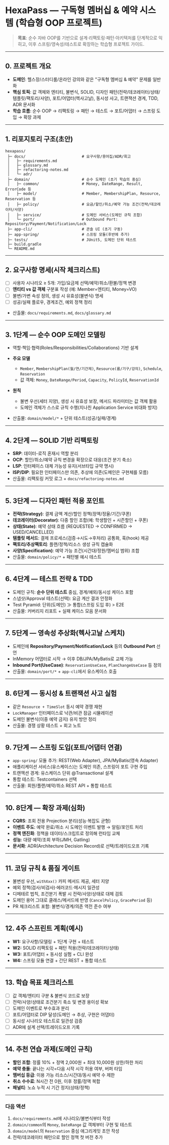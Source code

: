 # HexaPass — 구독형 멤버십 & 예약 시스템 (학습형 OOP 프로젝트)

> **목표**: 순수 자바 OOP를 기반으로 설계·리팩토링·패턴·아키텍처를 단계적으로 익히고, 이후 스프링/영속성/테스트로 확장하는 학습형 프로젝트 가이드.

---

## 0. 프로젝트 개요

* **도메인**: 헬스장/스터디룸/온라인 강의와 같은 "구독형 멤버십 & 예약" 문제를 일반화
* **핵심 토픽**: 값 객체와 엔티티, 불변식, SOLID, 디자인 패턴(전략/데코레이터/상태/템플릿/팩토리/사양), 포트/어댑터(헥사고날), 동시성 사고, 트랜잭션 경계, TDD, ADR 문서화
* **학습 흐름**: 순수 OOP → 리팩토링 → 패턴 → 테스트 → 포트/어댑터 → 스프링 도입 → 확장 과제

---

## 1. 리포지토리 구조(초안)

```text
hexapass/
 ├─ docs/                         # 요구사항/용어집/ADR/회고
 │   ├─ requirements.md
 │   ├─ glossary.md
 │   ├─ refactoring-notes.md
 │   └─ adr/
 ├─ domain/                       # 순수 도메인 (초기 학습의 중심)
 │   ├─ common/                   # Money, DateRange, Result, ErrorCode 등
 │   ├─ model/                    # Member, MembershipPlan, Resource, Reservation 등
 │   ├─ policy/                   # 요금/할인/취소/예약 가능 조건(전략/데코레이터/사양)
 │   ├─ service/                  # 도메인 서비스(도메인 규칙 조합)
 │   └─ port/                     # Outbound Port: Repository/Payment/Notification/Lock
 ├─ app-cli/                      # 콘솔 UI (초기 구동)
 ├─ app-spring/                   # 스프링 모듈(후반에 추가)
 ├─ tests/                        # JUnit5, 도메인 단위 테스트
 ├─ build.gradle
 └─ README.md
```

---

## 2. 요구사항 명세(시작 체크리스트)

* [ ] 사용자 시나리오 ≥ 5개: 가입/요금제 선택/예약/취소/환불/정책 변경
* [ ] **엔티티 vs 값 객체** 구분표 작성 (예: Member=엔티티, Money=VO)
* [ ] 불변/가변 속성 정의, 생성 시 유효성(불변식) 명세
* [ ] 성공/실패 플로우, 경계조건, 예외 정책 정리
* 산출물: `docs/requirements.md`, `docs/glossary.md`

---

## 3. 1단계 — 순수 OOP 도메인 모델링

* 역할·책임·협력(Roles/Responsibilities/Collaborations) 기반 설계
* **주요 모델**

    * `Member`, `MembershipPlan(월/연/기간제)`, `Resource(룸/기구/강의)`, `Schedule`, `Reservation`
    * 값 객체: `Money`, `DateRange/Period`, `Capacity`, `PolicyId`, `ReservationId`
* **원칙**

    * 불변 우선(세터 지양), 생성 시 유효성 보장, 메서드 파라미터는 값 객체 활용
    * 도메인 객체가 스스로 규칙 수행(지나친 Application Service 비대화 방지)
* 산출물: `domain/model/*` + 단위 테스트(성공/실패/경계)

---

## 4. 2단계 — SOLID 기반 리팩토링

* **SRP**: 데이터-로직 혼재시 역할 분리
* **OCP**: 할인/취소/예약 규칙 변경을 확장으로 대응(조건 분기 축소)
* **LSP**: 인터페이스 대체 가능성 유지(서브타입 규약 명시)
* **ISP/DIP**: 필요한 인터페이스만 의존, 추상에 의존(도메인은 구현체를 모름)
* 산출물: 리팩토링 커밋 로그 + `docs/refactoring-notes.md`

---

## 5. 3단계 — 디자인 패턴 적용 포인트

* **전략(Strategy)**: 결제 금액 계산/할인 정책(정액/정율/기간/쿠폰)
* **데코레이터(Decorator)**: 다중 할인 조합(예: 학생할인 + 시즌할인 + 쿠폰)
* **상태(State)**: 예약 상태 흐름 (REQUESTED → CONFIRMED → USED/CANCELLED)
* **템플릿 메서드**: 결제 프로세스(검증→시도→후처리) 공통화, 훅(hook) 제공
* **팩토리/추상팩토리**: 플랜/정책/리소스 생성 규칙 캡슐화
* **사양(Specification)**: 예약 가능 조건(시간대/정원/멤버십 범위) 조합
* 산출물: `domain/policy/*` + 패턴별 예시 테스트

---

## 6. 4단계 — 테스트 전략 & TDD

* 도메인 규칙: **순수 단위 테스트** 중심, 경계/예외/동시성 케이스 포함
* 스냅샷/Approval 테스트(선택): 요금 계산 결과 안정화
* Test Pyramid: 단위(도메인) ≫ 통합(스프링 도입 후) > E2E
* 산출물: 커버리지 리포트 + 실패 케이스 모음 문서화

---

## 7. 5단계 — 영속성 추상화(헥사고날 스케치)

* 도메인에 **Repository/Payment/Notification/Lock** 등의 **Outbound Port** 선언
* InMemory 어댑터로 시작 → 이후 DB/JPA/MyBatis로 교체 가능
* **Inbound Port(UseCase)**: `ReservationUseCase`, `PlanChangeUseCase` 등 정의
* 산출물: `domain/port/*` + `app-cli`에서 유스케이스 호출

---

## 8. 6단계 — 동시성 & 트랜잭션 사고 실험

* 같은 `Resource + TimeSlot` 동시 예약 경쟁 재현
* `LockManager` 인터페이스로 낙관/비관 잠금 시뮬레이션
* 도메인 불변식(이중 예약 금지) 유지 방안 정리
* 산출물: 경쟁 상황 테스트 + 회고 노트

---

## 9. 7단계 — 스프링 도입(포트/어댑터 연결)

* `app-spring/` 모듈 추가: REST(Web Adapter), JPA/MyBatis(영속 Adapter)
* 애플리케이션 서비스(유스케이스)는 도메인 의존, 스프링이 포트 구현 주입
* 트랜잭션 경계: 유스케이스 단위 @Transactional 설계
* 통합 테스트: Testcontainers 선택
* 산출물: 회원/플랜/예약/취소 REST API + 통합 테스트

---

## 10. 8단계 — 확장 과제(심화)

* **CQRS**: 조회 전용 Projection 분리(성능·복잡도 균형)
* **이벤트 주도**: 예약 완료/취소 시 도메인 이벤트 발행 → 알림/포인트 처리
* **정책 엔진화**: 정책을 데이터/스크립트로 정의해 런타임 교체
* **성능**: 대량 예약/조회 부하(JMH, Gatling)
* **문서화**: ADR(Architecture Decision Record)로 선택/트레이드오프 기록

---

## 11. 코딩 규칙 & 품질 게이트

* 불변성 우선, `withXxx()` 카피 메서드 제공, 세터 지양
* 예외 정책(검사/비검사)·에러코드·메시지 일관성
* 디메테르 법칙, 조건분기 폭발 시 전략/사양/상태로 대체 검토
* 도메인 용어 그대로 클래스/메서드에 반영 (`CancelPolicy`, `GracePeriod` 등)
* PR 체크리스트 포함: 불변식/경계/의존 역전 준수 여부

---

## 12. 4주 스프린트 계획(예시)

* **W1:** 요구사항/모델링 + 1단계 구현 + 테스트
* **W2:** SOLID 리팩토링 + 패턴 적용(전략/데코레이터/상태)
* **W3:** 포트/어댑터 + 동시성 실험 + CLI 완성
* **W4:** 스프링 모듈 연결 + 간단 REST + 통합 테스트

---

## 13. 학습 목표 체크리스트

* [ ] 값 객체/엔티티 구분 & 불변식 코드로 보장
* [ ] 전략/사양/상태로 조건분기 축소 및 변경 용이성 확보
* [ ] 도메인 이벤트로 부수효과 분리
* [ ] 포트/어댑터로 DIP 달성(도메인 → 추상, 구현은 어댑터)
* [ ] 동시성 시나리오 테스트로 일관성 검증
* [ ] ADR에 설계 선택/트레이드오프 기록

---

## 14. 추천 연습 과제(도메인 규칙)

* **할인 조합**: 정률 10% + 정액 2,000원 + 최대 10,000원 상한/하한 처리
* **예약 충돌**: 끝나는 시각=다음 시작 시각 허용 여부, 버퍼 타임
* **멤버십 등급**: 이용 가능 리소스/시간대/동시 예약 수 제한
* **취소 수수료**: N시간 전 0원, 이후 정률/정액 복합
* **패널티**: 노쇼 누적 시 기간 정지(상태/정책)

---

### 다음 액션

1. `docs/requirements.md`에 시나리오/불변식부터 작성
2. `domain/common`의 `Money`, `DateRange` 값 객체부터 구현 및 테스트
3. `domain/model`의 `Reservation` 중심 애그리게잇 초안 작성
4. 전략/데코레이터 패턴으로 할인 정책 첫 버전 추가


